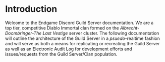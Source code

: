 # Introduction

Welcome to the Endgame Discord Guild Server documentation. We are a top tier, competitive Diablo Immortal clan formed on the *Albrecht-Doombringer-The Last Vestige* server cluster. The following documentation will outline the architecture of the Guild Server in a *psuedo*-realtime fashion and will serve as both a means for replicating or recreating the Guild Server as well as an Electronic Audit Log for development efforts and issues/requests from the Guild Server/Clan population.

